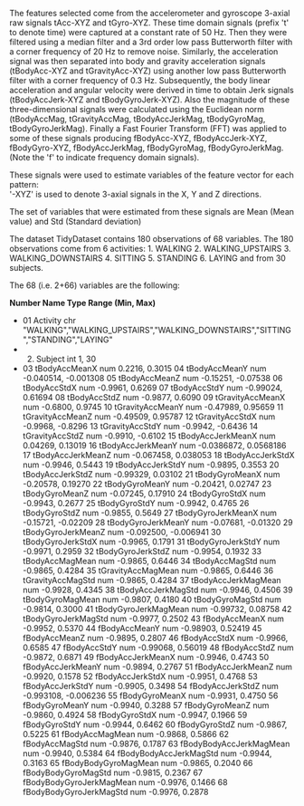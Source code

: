 The features selected come from the accelerometer and gyroscope 3-axial raw signals tAcc-XYZ and tGyro-XYZ.
These time domain signals (prefix 't' to denote time) were captured at a constant rate of 50 Hz.
Then they were filtered using a median filter and a 3rd order low pass Butterworth filter with a corner frequency of 20 Hz to remove noise.
Similarly, the acceleration signal was then separated into body and gravity acceleration signals (tBodyAcc-XYZ and tGravityAcc-XYZ) using another low pass Butterworth filter with a corner frequency of 0.3 Hz. 
Subsequently, the body linear acceleration and angular velocity were derived in time to obtain Jerk signals (tBodyAccJerk-XYZ and tBodyGyroJerk-XYZ).
Also the magnitude of these three-dimensional signals were calculated using the Euclidean norm (tBodyAccMag, tGravityAccMag, tBodyAccJerkMag, tBodyGyroMag, tBodyGyroJerkMag). 
Finally a Fast Fourier Transform (FFT) was applied to some of these signals producing fBodyAcc-XYZ, fBodyAccJerk-XYZ, fBodyGyro-XYZ, fBodyAccJerkMag, fBodyGyroMag, fBodyGyroJerkMag. (Note the 'f' to indicate frequency domain signals). 

These signals were used to estimate variables of the feature vector for each pattern:  
  '-XYZ' is used to denote 3-axial signals in the X, Y and Z directions.

The set of variables that were estimated from these signals are Mean (Mean value) and Std (Standard deviation)

The dataset TidyDataset contains 180 observations of 68 variables.
The 180 observations come
    from 6 activities:
        1. WALKING
        2. WALKING_UPSTAIRS
        3. WALKING_DOWNSTAIRS
        4. SITTING
        5. STANDING
        6. LAYING
    and from 30 subjects.

The 68 (i.e. 2+66) variables are the following:

**Number Name                   Type  Range (Min, Max)**
* 01   Activity                 chr  "WALKING","WALKING_UPSTAIRS","WALKING_DOWNSTAIRS","SITTING","STANDING","LAYING"
* 02.   Subject                  int   1, 30
* 03   tBodyAccMeanX            num   0.2216, 0.3015
04   tBodyAccMeanY            num  -0.040514, -0.001308
05   tBodyAccMeanZ            num  -0.15251, -0.07538
06   tBodyAccStdX             num  -0.9961, 0.6269
07   tBodyAccStdY             num  -0.99024, 0.61694
08   tBodyAccStdZ             num  -0.9877, 0.6090
09   tGravityAccMeanX         num  -0.6800, 0.9745
10   tGravityAccMeanY         num  -0.47989, 0.95659
11   tGravityAccMeanZ         num  -0.49509, 0.95787
12   tGravityAccStdX          num  -0.9968, -0.8296
13   tGravityAccStdY          num  -0.9942, -0.6436
14   tGravityAccStdZ          num  -0.9910, -0.6102
15   tBodyAccJerkMeanX        num   0.04269, 0.13019
16   tBodyAccJerkMeanY        num  -0.0386872, 0.0568186
17   tBodyAccJerkMeanZ        num  -0.067458, 0.038053
18   tBodyAccJerkStdX         num  -0.9946, 0.5443
19   tBodyAccJerkStdY         num  -0.9895, 0.3553
20   tBodyAccJerkStdZ         num  -0.99329, 0.03102
21   tBodyGyroMeanX           num  -0.20578, 0.19270
22   tBodyGyroMeanY           num  -0.20421, 0.02747
23   tBodyGyroMeanZ           num  -0.07245, 0.17910
24   tBodyGyroStdX            num  -0.9943, 0.2677
25   tBodyGyroStdY            num  -0.9942, 0.4765
26   tBodyGyroStdZ            num  -0.9855, 0.5649
27   tBodyGyroJerkMeanX       num  -0.15721, -0.02209
28   tBodyGyroJerkMeanY       num  -0.07681, -0.01320
29   tBodyGyroJerkMeanZ       num  -0.092500, -0.006941
30   tBodyGyroJerkStdX        num  -0.9965, 0.1791
31   tBodyGyroJerkStdY        num  -0.9971, 0.2959
32   tBodyGyroJerkStdZ        num  -0.9954, 0.1932
33   tBodyAccMagMean          num  -0.9865, 0.6446
34   tBodyAccMagStd           num  -0.9865, 0.4284
35   tGravityAccMagMean       num  -0.9865, 0.6446
36   tGravityAccMagStd        num  -0.9865, 0.4284
37   tBodyAccJerkMagMean      num  -0.9928, 0.4345
38   tBodyAccJerkMagStd       num  -0.9946, 0.4506
39   tBodyGyroMagMean         num  -0.9807, 0.4180
40   tBodyGyroMagStd          num  -0.9814, 0.3000
41   tBodyGyroJerkMagMean     num  -0.99732, 0.08758
42   tBodyGyroJerkMagStd      num  -0.9977, 0.2502
43   fBodyAccMeanX            num  -0.9952, 0.5370
44   fBodyAccMeanY            num  -0.98903, 0.52419
45   fBodyAccMeanZ            num  -0.9895, 0.2807
46   fBodyAccStdX             num  -0.9966, 0.6585
47   fBodyAccStdY             num  -0.99068, 0.56019
48   fBodyAccStdZ             num  -0.9872, 0.6871
49   fBodyAccJerkMeanX        num  -0.9946, 0.4743
50   fBodyAccJerkMeanY        num  -0.9894, 0.2767
51   fBodyAccJerkMeanZ        num  -0.9920, 0.1578
52   fBodyAccJerkStdX         num  -0.9951, 0.4768
53   fBodyAccJerkStdY         num  -0.9905, 0.3498
54   fBodyAccJerkStdZ         num  -0.993108, -0.006236
55   fBodyGyroMeanX           num  -0.9931, 0.4750
56   fBodyGyroMeanY           num  -0.9940, 0.3288
57   fBodyGyroMeanZ           num  -0.9860, 0.4924
58   fBodyGyroStdX            num  -0.9947, 0.1966
59   fBodyGyroStdY            num  -0.9944, 0.6462
60   fBodyGyroStdZ            num  -0.9867, 0.5225
61   fBodyAccMagMean          num  -0.9868, 0.5866
62   fBodyAccMagStd           num  -0.9876, 0.1787
63   fBodyBodyAccJerkMagMean  num  -0.9940, 0.5384
64   fBodyBodyAccJerkMagStd   num  -0.9944, 0.3163
65   fBodyBodyGyroMagMean     num  -0.9865, 0.2040
66   fBodyBodyGyroMagStd      num  -0.9815, 0.2367
67   fBodyBodyGyroJerkMagMean num  -0.9976, 0.1466
68   fBodyBodyGyroJerkMagStd  num  -0.9976, 0.2878
